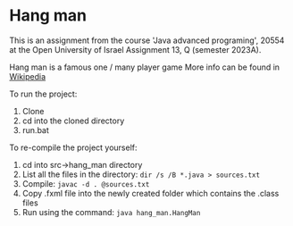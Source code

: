 # Hang man
This is an assignment from the course 'Java advanced programing', 20554 at the Open University of Israel
Assignment 13, Q (semester 2023A).

Hang man is a famous one / many player game
More info can be found in [Wikipedia](https://en.wikipedia.org/wiki/Hangman_(game))

To run the project:
1.   Clone
2.   cd into the cloned directory
3.   run.bat

To re-compile the project yourself:
1. cd into src->hang_man directory
2. List all the files in the directory: `dir /s /B *.java > sources.txt`
3. Compile: `javac -d . @sources.txt`
4. Copy .fxml file into the newly created folder which contains the .class files
5. Run using the command: `java hang_man.HangMan`
